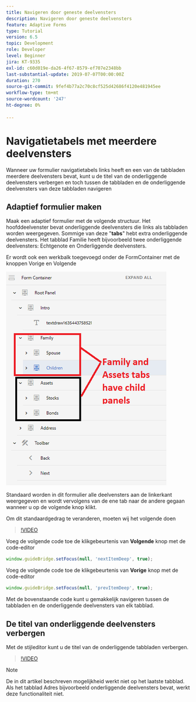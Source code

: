 ```yaml
---
title: Navigeren door geneste deelvensters
description: Navigeren door geneste deelvensters
feature: Adaptive Forms
type: Tutorial
version: 6.5
topic: Development
role: Developer
level: Beginner
jira: KT-9335
exl-id: c60d019e-da26-4f67-8579-ef707e2348bb
last-substantial-update: 2019-07-07T00:00:00Z
duration: 270
source-git-commit: 9fef4b77a2c70c8cf525d42686f4120e481945ee
workflow-type: tm+mt
source-wordcount: '247'
ht-degree: 0%

---
```


# Navigatietabels met meerdere deelvensters

Wanneer uw formulier navigatietabels links heeft en een van de tabbladen meerdere deelvensters bevat, kunt u de titel van de onderliggende deelvensters verbergen en toch tussen de tabbladen en de onderliggende deelvensters van deze tabbladen navigeren

## Adaptief formulier maken

Maak een adaptief formulier met de volgende structuur. Het hoofddeelvenster bevat onderliggende deelvensters die links als tabbladen worden weergegeven. Sommige van deze &quot;**tabs**&quot; hebt extra onderliggende deelvensters. Het tabblad Familie heeft bijvoorbeeld twee onderliggende deelvensters: Echtgenote en Onderliggende deelvensters.

Er wordt ook een werkbalk toegevoegd onder de FormContainer met de knoppen Vorige en Volgende

![werkbalkafstand](assets/multiple-panels.png)



Standaard worden in dit formulier alle deelvensters aan de linkerkant weergegeven en wordt vervolgens van de ene tab naar de andere gegaan wanneer u op de volgende knop klikt.

Om dit standaardgedrag te veranderen, moeten wij het volgende doen

>[!VIDEO](https://video.tv.adobe.com/v/338369?quality=12&learn=on)


Voeg de volgende code toe de klikgebeurtenis van **Volgende** knop met de code-editor

```javascript
window.guideBridge.setFocus(null, 'nextItemDeep', true);
```

Voeg de volgende code toe de klikgebeurtenis van **Vorige** knop met de code-editor

```javascript
window.guideBridge.setFocus(null, 'prevItemDeep', true);
```

Met de bovenstaande code kunt u gemakkelijk navigeren tussen de tabbladen en de onderliggende deelvensters van elk tabblad.

## De titel van onderliggende deelvensters verbergen

Met de stijleditor kunt u de titel van de onderliggende tabbladen verbergen.

>[!VIDEO](https://video.tv.adobe.com/v/338370?quality=12&learn=on)

>[!NOTE]
>
>De in dit artikel beschreven mogelijkheid werkt niet op het laatste tabblad. Als het tabblad Adres bijvoorbeeld onderliggende deelvensters bevat, werkt deze functionaliteit niet.
